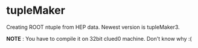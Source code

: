 tupleMaker
==========

Creating ROOT ntuple from HEP data. Newest version is tupleMaker3.


**NOTE** : You have to compile it on 32bit clued0 machine. Don't know why :(
